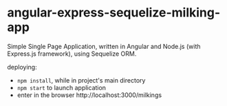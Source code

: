# angular-express-sequelize-milking-app
Simple Single Page Application, written in Angular and Node.js (with Express.js framework), using Sequelize ORM.

deploying:
* `npm install`, while in project's main directory
* `npm start` to launch application
* enter in the browser http://localhost:3000/milkings
